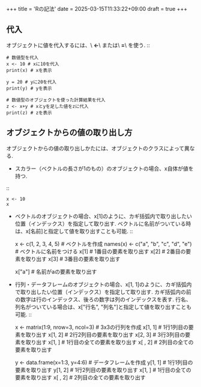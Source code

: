 +++
title = 'Rの記法'
date = 2025-03-15T11:33:22+09:00
draft = true
+++

## 代入

オブジェクトに値を代入するには、\ **<-**\ または\ **=**\ を使う.
::

    

    # 数値型を代入
    x <- 10 # xに10を代入
    print(x) # xを表示

    y = 20 # yに20を代入
    print(y) # yを表示

    # 数値型のオブジェクトを使った計算結果を代入
    z <- x+y # xとyを足した値をzに代入
    print(z) # zを表示

## オブジェクトからの値の取り出し方

オブジェクトからの値の取り出しかたには、オブジェクトのクラスによって異なる.

* スカラー（ベクトルの長さが1のもの）のオブジェクトの場合、x自体が値を持つ.

::

    x <- 10
    x

*  ベクトルのオブジェクトの場合、x[1]のように、カギ括弧内で取り出したい位置（インデックス）を指定して取り出す.
    ベクトルに名前がついている時は、x[名前]と指定して値を取り出すことも可能.
::
    
    x <- c(1, 2, 3, 4, 5) # ベクトルを作成
    names(x) <- c("a", "b", "c", "d", "e") # ベクトルに名前をつける
    x[1] # 1番目の要素を取り出す
    x[2] # 2番目の要素を取り出す
    x[3] # 3番目の要素を取り出す

    x["a"] # 名前がaの要素を取り出す

* 行列・データフレームのオブジェクトの場合、x[1, 1]のように、カギ括弧内で取り出したい位置（インデックス）を指定して取り出す.
    カギ括弧内の前の数字は行のインデックス、後ろの数字は列のインデックスを表す.
    行名、列名がついている場合は、x["行名", "列名"]と指定して値を取り出すことも可能.
::

    x <- matrix(1:9, nrow=3, ncol=3) # 3x3の行列を作成
    x[1, 1] # 1行1列目の要素を取り出す
    x[1, 2] # 2行2列目の要素を取り出す
    x[2, 3] # 3行3列目の要素を取り出す
    x[1, ] # 1行目の全ての要素を取り出す
    x[ , 2] # 2列目の全ての要素を取り出す

    y <- data.frame(x=1:3, y=4:6) # データフレームを作成
    y[1, 1] # 1行1列目の要素を取り出す
    y[1, 2] # 1行2列目の要素を取り出す
    x[1, ] # 1行目の全ての要素を取り出す
    x[ , 2] # 2列目の全ての要素を取り出す


